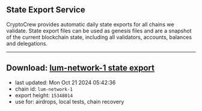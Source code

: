 ## State Export Service
CryptoCrew provides automatic daily state exports for all chains we validate. State export files can be used as genesis files and are a snapshot of the current blockchain state, including all validators, accounts, balances and delegations.

---
**Download: [lum-network-1 state export](https://dl-eu2.ccvalidators.com/SERVICE/lumnetwork/lum-network-1_export_15348014.json)**
---

- last updated: Mon Oct 21 2024 05:42:36
- chain id: `lum-network-1`
- export height: `15348014`
- use for: airdrops, local tests, chain recovery
